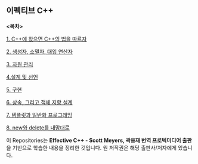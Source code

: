 ## 이펙티브 C++

**<목차>**

[1. C++에 왔으면 C++의 법을 따르자](https://github.com/Jeon-YuSung/Cplusplus-UE/tree/main/CPP/EffectiveCpp/E_Ch1)

[2. 생성자, 소멸자, 대입 연산자]()

[3. 자원 관리]()

[4.설계 및 선언]()

[5. 구현]()

[6. 상속, 그리고 객체 지향 설계]()

[7. 템플릿과 일반화 프로그래밍]()

[8. new와 delete를 내맘대로]()

이 Repositories는 **Effective C++ - Scott Meyers, 곽용재 번역 프로텍미디어 출판**을 기반으로 학습한 내용을 정리한 것입니다. 원 저작권은 해당 출판사/저자에게 있습니다.
